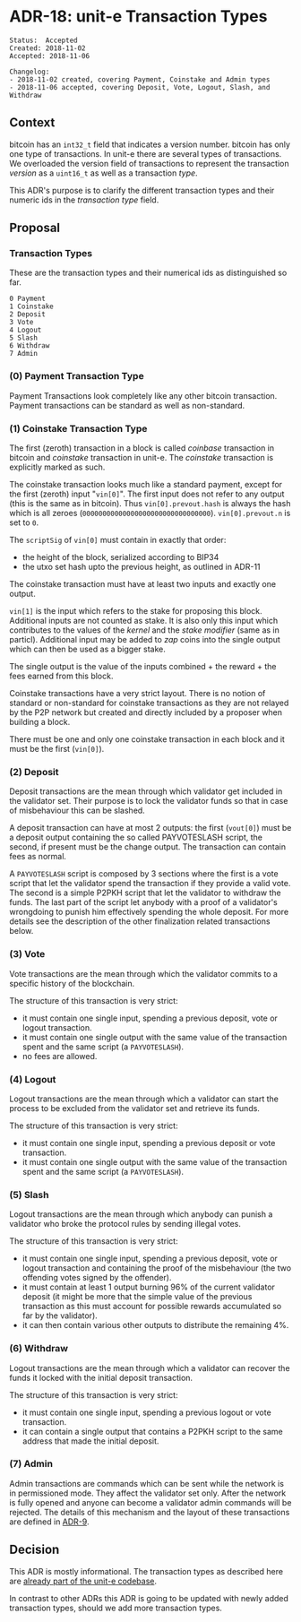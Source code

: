 # ADR-18: unit-e Transaction Types

```
Status:  Accepted
Created: 2018-11-02
Accepted: 2018-11-06

Changelog:
- 2018-11-02 created, covering Payment, Coinstake and Admin types
- 2018-11-06 accepted, covering Deposit, Vote, Logout, Slash, and Withdraw
```

## Context

bitcoin has an `int32_t` field that indicates a version number. bitcoin has only
one type of transactions. In unit-e there are several types of transactions. We
overloaded the version field of transactions to represent the transaction _version_
as a `uint16_t` as well as a transaction _type_.

This ADR's purpose is to clarify the different transaction types and their numeric
ids in the _transaction type_ field.

## Proposal

### Transaction Types

These are the transaction types and their numerical ids as distinguished so far.

```
0 Payment
1 Coinstake
2 Deposit
3 Vote
4 Logout
5 Slash
6 Withdraw
7 Admin
```

### (0) Payment Transaction Type

Payment Transactions look completely like any other bitcoin transaction.
Payment transactions can be standard as well as non-standard.

### (1) Coinstake Transaction Type

The first (zeroth) transaction in a block is called _coinbase_ transaction
in bitcoin and _coinstake_ transaction in unit-e. The _coinstake_ transaction
is explicitly marked as such.

The coinstake transaction looks much like a standard payment, except for the
first (zeroth) input "`vin[0]`". The first input does not refer to any output (this is
the same as in bitcoin). Thus `vin[0].prevout.hash` is always the hash which
is all zeroes (`00000000000000000000000000000000`). `vin[0].prevout.n` is set
to `0`.

The `scriptSig` of `vin[0]` must contain in exactly that order:

- the height of the block, serialized according to BIP34
- the utxo set hash upto the previous height, as outlined in ADR-11

The coinstake transaction must have at least two inputs and exactly one output.

`vin[1]` is the input which refers to the stake for proposing this block.
Additional inputs are not counted as stake. It is also only this input which
contributes to the values of the _kernel_ and the _stake modifier_ (same as
in particl). Additional input may be added to _zap_ coins into the single
output which can then be used as a bigger stake.

The single output is the value of the inputs combined + the reward + the fees
earned from this block.

Coinstake transactions have a very strict layout. There is no notion of
standard or non-standard for coinstake transactions as they are not relayed
by the P2P network but created and directly included by a proposer when
building a block.

There must be one and only one coinstake transaction in each block and it must
be the first (`vin[0]`).

### (2) Deposit

Deposit transactions are the mean through which validator get included in the
validator set. Their purpose is to lock the validator funds so that in case
of misbehaviour this can be slashed.

A deposit transaction can have at most 2 outputs: the first (`vout[0]`) must
be a deposit output containing the so called PAYVOTESLASH script, the second,
if present must be the change output. The transaction can contain fees as
normal.

A `PAYVOTESLASH` script is composed by 3 sections where the first is a vote
script that let the validator spend the transaction if they provide a valid
vote. The second is a simple P2PKH script that let the validator to withdraw the
 funds. The last part of the script let anybody with a proof of a validator's
wrongdoing to punish him effectively spending the whole deposit. For more
details see the description of the other finalization related transactions
below.

### (3) Vote

Vote transactions are the mean through which the validator commits to a specific
 history of the blockchain.

The structure of this transaction is very strict:
- it must contain one single input, spending a previous deposit, vote or logout
transaction.
- it must contain one single output with the same value of the transaction spent
 and the same script (a `PAYVOTESLASH`).
- no fees are allowed.

### (4) Logout

Logout transactions are the mean through which a validator can start the process
to be excluded from the validator set and retrieve its funds.

The structure of this transaction is very strict:
- it must contain one single input, spending a previous deposit or vote
transaction.
- it must contain one single output with the same value of the transaction spent
 and the same script (a `PAYVOTESLASH`).

### (5) Slash

Logout transactions are the mean through which anybody can punish a validator
who broke the protocol rules by sending illegal votes.

The structure of this transaction is very strict:
- it must contain one single input, spending a previous deposit, vote or logout
transaction and containing the proof of the misbehaviour (the two offending
 votes signed by the offender).
- it must contain at least 1 output  burning 96% of the current validator
deposit (it might be more that the simple value of the previous transaction as
this must account for possible rewards accumulated so far by the validator).
- it can then contain various other outputs to distribute the remaining 4%.

### (6) Withdraw

Logout transactions are the mean through which a validator can recover the
funds it locked with the initial deposit transaction.

The structure of this transaction is very strict:
- it must contain one single input, spending a previous logout or vote
transaction.
- it can contain a single output that contains a P2PKH script to the same
address that made the initial deposit.

### (7) Admin

Admin transactions are commands which can be sent while the network is in
permissioned mode. They affect the validator set only. After the network is
fully opened and anyone can become a validator admin commands will be
rejected. The details of this mechanism and the layout of these transactions
are defined in [ADR-9](https://github.com/dtr-org/unit-e-docs/blob/master/adrs/2018-10-02-ADR-9%20Validator%20permissioning%20specification.md).

## Decision

This ADR is mostly informational. The transaction types as described here
are [already part of the unit-e codebase](https://github.com/dtr-org/unit-e/blob/master/src/primitives/txtype.h).

In contrast to other ADRs this ADR is going to be updated with newly added
transaction types, should we add more transaction types.
